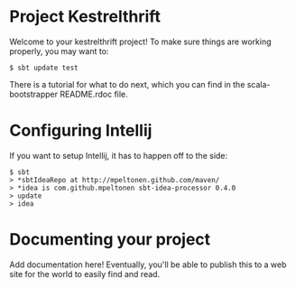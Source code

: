 # Project Kestrelthrift

Welcome to your kestrelthrift project!  To make sure things are working
properly, you may want to:

    $ sbt update test

There is a tutorial for what to do next, which you can find in the
scala-bootstrapper README.rdoc file.

# Configuring Intellij

If you want to setup Intellij, it has to happen off to the side:

    $ sbt
    > *sbtIdeaRepo at http://mpeltonen.github.com/maven/
    > *idea is com.github.mpeltonen sbt-idea-processor 0.4.0
    > update
    > idea

# Documenting your project

Add documentation here!  Eventually, you'll be able to publish this to
a web site for the world to easily find and read.
